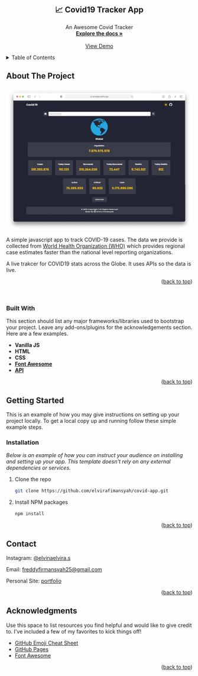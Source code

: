 <div id="top"></div>

<!-- PROJECT LOGO -->
<div align="center">
  

  <h2 align="center">📈 Covid19 Tracker App</h2>

  <p align="center">
    An Awesome Covid Tracker 
    <br />
    <a href="https://github.com/elvirafimansyah/covid-app"><strong>Explore the docs »</strong></a>
    <br />
    <br />
    <a href="https://kovidapp.netlify.app/">View Demo</a>
    
  </p>
  
</div>

<!-- TABLE OF CONTENTS -->
<details>
  <summary>Table of Contents</summary>
  <ol>
    <li>
      <a href="#about-the-project">About The Project</a>
      <ul>
        <li><a href="#built-with">Built With</a></li>
      </ul>
    </li>
    <li>
      <a href="#getting-started">Getting Started</a>
      <ul>
        <li><a href="#installation">Installation</a></li>
      </ul>
    </li>
    <li><a href="#contact">Contact</a></li>
    <li><a href="#acknowledgments">Acknowledgments</a></li>
  </ol>
</details>


<!-- ABOUT THE PROJECT -->
## About The Project

<img src="public/img/covid.png">

A simple javascript app to track COVID-19 cases. The data we provide is collected from [World Health Organization (WHO)](https://www.who.int/) which provides regional case estimates faster than the national level reporting organizations.

A live trakcer for COVID19 stats across the Globe. It uses APIs so the data is live.

<p align="right">(<a href="#top">back to top</a>)</p>



<br/>

### Built With

This section should list any major frameworks/libraries used to bootstrap your project. Leave any add-ons/plugins for the acknowledgements section. Here are a few examples.

* __Vanilla JS__
* __HTML__
* __CSS__
* __[Font Awesome](https://fontawesome.com/)__
* __[API](https://disease.sh/)__

<p align="right">(<a href="#top">back to top</a>)</p>


<!-- GETTING STARTED -->
## Getting Started

This is an example of how you may give instructions on setting up your project locally.
To get a local copy up and running follow these simple example steps.


### Installation

_Below is an example of how you can instruct your audience on installing and setting up your app. This template doesn't rely on any external dependencies or services._

1. Clone the repo
   ```sh
   git clone https://github.com/elvirafimansyah/covid-app.git
   ```
2. Install NPM packages
   ```sh
   npm install
   ```


<p align="right">(<a href="#top">back to top</a>)</p>


<!-- CONTACT -->
## Contact

Instagram:  [@elvinaelvira.s](https://www.instagram.com/elvinaelvira.s/) 

Email: [freddyfirmansyah25@gmail.com](https://mail.google.com/mail/u/0/?fs=1&tf=cm&to=freddyfirmansyah25@gmail.com)

Personal Site: [portfolio](https://elvira.elvinaf.xyz/)

<p align="right">(<a href="#top">back to top</a>)</p>

<!-- ACKNOWLEDGMENTS -->
## Acknowledgments

Use this space to list resources you find helpful and would like to give credit to. I've included a few of my favorites to kick things off!

* [GitHub Emoji Cheat Sheet](https://www.webpagefx.com/tools/emoji-cheat-sheet)
* [GitHub Pages](https://pages.github.com)
* [Font Awesome](https://fontawesome.com)

<p align="right">(<a href="#top">back to top</a>)</p>